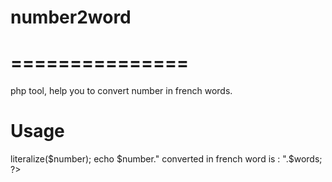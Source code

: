 # number2word
===============
===============
php tool, help you to convert number in french words.

Usage
===============
<?php

$number = 2015 ;
$n2word = new n2word()
$words = $n2word->literalize($number);
echo $number." converted in french word is  : ".$words;

?>
